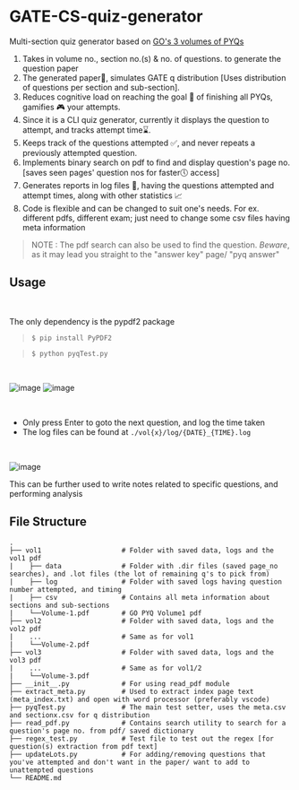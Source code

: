 # GATE-CS-quiz-generator
Multi-section quiz generator based on [GO's 3 volumes of PYQs](https://gatecse.in/gate-overflow-book-qa-only-previous-gate-tifr/) <br>
1. Takes in volume no., section no.(s) & no. of questions. to generate the question paper
2. The generated paper📄, simulates GATE q distribution [Uses distribution of questions per section and sub-section]. 
3. Reduces cognitive load on reaching the goal 🚩 of finishing all PYQs, gamifies 🎮 your attempts.
4. Since it is a CLI quiz generator, currently it displays the question to attempt, and tracks attempt time⌛.
5. Keeps track of the questions attempted ✅, and never repeats a previously attempted question.
5. Implements binary search on pdf to find and display question's page no. [saves seen pages' question nos for faster🕔 access]
6. Generates reports in log files 📝, having the questions attempted and attempt times, along with other statistics 📈
7. Code is flexible and can be changed to suit one's needs. For ex. different pdfs, different exam; just need to change some csv files having meta information 

>    NOTE : The pdf search can also be used to find the question. *Beware*, as it may lead you straight to the "answer key" page/ "pyq answer"

## Usage
<br>

The only dependency is the pypdf2 package

> ```$ pip install PyPDF2```

> ```$ python pyqTest.py```

<br>

![image](https://user-images.githubusercontent.com/47897466/177963432-60b60bf9-227c-4358-82e2-fa829e5f0862.png)
![image](https://user-images.githubusercontent.com/47897466/177963447-0c234260-163e-4174-9f6c-e604abe02477.png)

<br>

- Only press Enter to goto the next question, and log the time taken
- The log files can be found at `./vol{x}/log/{DATE}_{TIME}.log`
<br>

![image](https://user-images.githubusercontent.com/47897466/177963495-2c7192d6-e84e-4440-af83-3d6a6e6c1601.png)

This can be further used to write notes related to specific questions, and performing analysis

## File Structure
    .
    ├── vol1                    # Folder with saved data, logs and the vol1 pdf
    |    ├── data               # Folder with .dir files (saved page_no searches), and .lot files (the lot of remaining q's to pick from)
    |    ├── log                # Folder with saved logs having question number attempted, and timing
    |    ├── csv                # Contains all meta information about sections and sub-sections
    |    └──Volume-1.pdf        # GO PYQ Volume1 pdf 
    ├── vol2                    # Folder with saved data, logs and the vol2 pdf
    |    ...                    # Same as for vol1
    |    └──Volume-2.pdf        
    ├── vol3                    # Folder with saved data, logs and the vol3 pdf
    |    ...                    # Same as for vol1/2
    |    └──Volume-3.pdf        
    ├── __init__.py             # For using read_pdf module 
    ├── extract_meta.py         # Used to extract index page text (meta_index.txt) and open with word processor (preferably vscode)
    ├── pyqTest.py              # The main test setter, uses the meta.csv and sectionx.csv for q distribution
    ├── read_pdf.py             # Contains search utility to search for a question's page no. from pdf/ saved dictionary
    ├── regex_test.py           # Test file to test out the regex [for question(s) extraction from pdf text]
    ├── updateLots.py           # For adding/removing questions that you've attempted and don't want in the paper/ want to add to unattempted questions
    └── README.md
